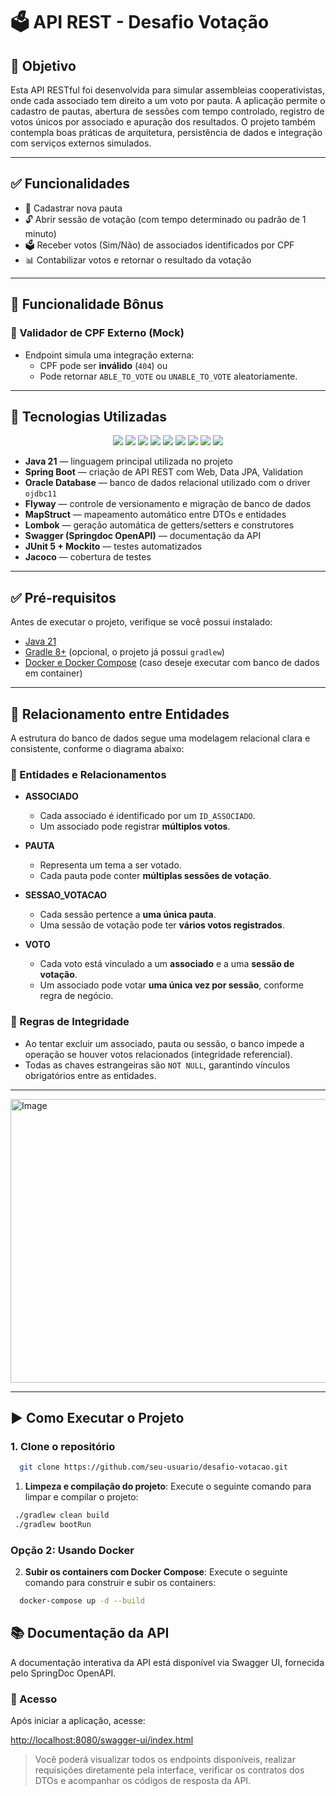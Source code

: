 # 🗳️ API REST - Desafio Votação


## 📌 Objetivo

Esta API RESTful foi desenvolvida para simular assembleias cooperativistas, onde cada associado tem direito a um voto por pauta. A aplicação permite o cadastro de pautas, abertura de sessões com tempo controlado, registro de votos únicos por associado e apuração dos resultados. O projeto também contempla boas práticas de arquitetura, persistência de dados e integração com serviços externos simulados.


---

## ✅ Funcionalidades

- 📄 Cadastrar nova pauta
- 🔓 Abrir sessão de votação (com tempo determinado ou padrão de 1 minuto)
- 🗳️ Receber votos (Sim/Não) de associados identificados por CPF
- 📊 Contabilizar votos e retornar o resultado da votação

---

## 🧪 Funcionalidade Bônus

### 🧩 Validador de CPF Externo (Mock)

- Endpoint simula uma integração externa:
  - CPF pode ser **inválido** (`404`) ou
  - Pode retornar `ABLE_TO_VOTE` ou `UNABLE_TO_VOTE` aleatoriamente.

---

## 🚀 Tecnologias Utilizadas

<p align="center">
  <img src="https://img.shields.io/badge/Java_21-ED8B00?style=for-the-badge&logo=java&logoColor=white" />
  <img src="https://img.shields.io/badge/Spring_Boot-6DB33F?style=for-the-badge&logo=springboot&logoColor=white" />
  <img src="https://img.shields.io/badge/Oracle_DB-F80000?style=for-the-badge&logo=oracle&logoColor=white" />
  <img src="https://img.shields.io/badge/Flyway-CC0200?style=for-the-badge&logo=flyway&logoColor=white" />
  <img src="https://img.shields.io/badge/MapStruct-FFB300?style=for-the-badge" />
  <img src="https://img.shields.io/badge/Lombok-4B8BBE?style=for-the-badge" />
  <img src="https://img.shields.io/badge/Swagger-85EA2D?style=for-the-badge&logo=swagger&logoColor=black" />
  <img src="https://img.shields.io/badge/JUnit_5-25A162?style=for-the-badge&logo=junit5&logoColor=white" />
  <img src="https://img.shields.io/badge/Jacoco-EC1C24?style=for-the-badge" />
</p>

- **Java 21** — linguagem principal utilizada no projeto
- **Spring Boot** — criação de API REST com Web, Data JPA, Validation
- **Oracle Database** — banco de dados relacional utilizado com o driver `ojdbc11`
- **Flyway** — controle de versionamento e migração de banco de dados
- **MapStruct** — mapeamento automático entre DTOs e entidades
- **Lombok** — geração automática de getters/setters e construtores
- **Swagger (Springdoc OpenAPI)** — documentação da API
- **JUnit 5 + Mockito** — testes automatizados
- **Jacoco** — cobertura de testes

---

## ✅ Pré-requisitos

Antes de executar o projeto, verifique se você possui instalado:

- [Java 21](https://www.oracle.com/java/technologies/javase/jdk21-archive-downloads.html)
- [Gradle 8+](https://gradle.org/install/) (opcional, o projeto já possui `gradlew`)
- [Docker e Docker Compose](https://docs.docker.com/compose/) (caso deseje executar com banco de dados em container)

---
## 🔗 Relacionamento entre Entidades

A estrutura do banco de dados segue uma modelagem relacional clara e consistente, conforme o diagrama abaixo:

### 🧩 Entidades e Relacionamentos

- **ASSOCIADO**
    - Cada associado é identificado por um `ID_ASSOCIADO`.
    - Um associado pode registrar **múltiplos votos**.

- **PAUTA**
    - Representa um tema a ser votado.
    - Cada pauta pode conter **múltiplas sessões de votação**.

- **SESSAO_VOTACAO**
    - Cada sessão pertence a **uma única pauta**.
    - Uma sessão de votação pode ter **vários votos registrados**.

- **VOTO**
    - Cada voto está vinculado a um **associado** e a uma **sessão de votação**.
    - Um associado pode votar **uma única vez por sessão**, conforme regra de negócio.

### 🔐 Regras de Integridade

- Ao tentar excluir um associado, pauta ou sessão, o banco impede a operação se houver votos relacionados (integridade referencial).
- Todas as chaves estrangeiras são `NOT NULL`, garantindo vínculos obrigatórios entre as entidades.

---
<img width="1181" height="454" alt="Image" src="https://github.com/user-attachments/assets/aece60f1-9f8c-4c85-8dd4-52328ead38b0" />

---

## ▶️ Como Executar o Projeto

### 1. Clone o repositório

```bash
  git clone https://github.com/seu-usuario/desafio-votacao.git
```

1. **Limpeza e compilação do projeto**:
   Execute o seguinte comando para limpar e compilar o projeto:

```bash
 ./gradlew clean build
 ./gradlew bootRun
 ```

### Opção 2: Usando Docker

2. **Subir os containers com Docker Compose**:
   Execute o seguinte comando para construir e subir os containers:

```bash
  docker-compose up -d --build
```
## 📚 Documentação da API

A documentação interativa da API está disponível via Swagger UI, fornecida pelo SpringDoc OpenAPI.

### 🔗 Acesso

Após iniciar a aplicação, acesse:

[http://localhost:8080/swagger-ui/index.html](http://localhost:8080/swagger-ui/index.html)

> Você poderá visualizar todos os endpoints disponíveis, realizar requisições diretamente pela interface, verificar os contratos dos DTOs e acompanhar os códigos de resposta da API.




